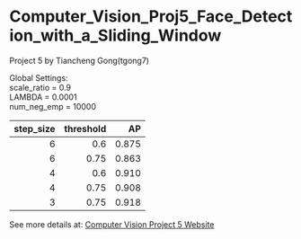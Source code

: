 # Computer_Vision_Proj5_Face_Detection_with_a_Sliding_Window
Project 5 by Tiancheng Gong(tgong7)

Global Settings:<br/>
scale_ratio = 0.9<br/>
LAMBDA 	    = 0.0001<br/>
num_neg_emp = 10000

|step_size|threshold|   AP|
|--------:|--------:|----:|
|        6|		   0.6|0.875|
|        6|		  0.75|0.863|
|        4|		   0.6|0.910|
|        4|		  0.75|0.908|
|        3|  		0.75|0.918|

See more details at: [Computer Vision Project 5 Website](http://all4win.github.io/projects/cv_proj5/index.html)

